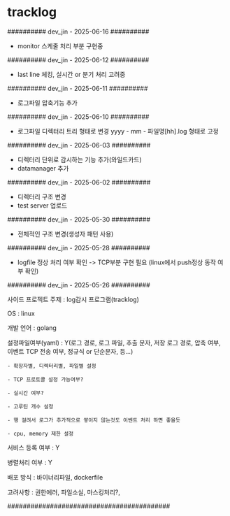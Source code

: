 # tracklog
########## dev_jin - 2025-06-16 ##########
- monitor 스케줄 처리 부분 구현중

########## dev_jin - 2025-06-12 ##########
- last line 체킹, 실시간 or 분기 처리 고려중

########## dev_jin - 2025-06-11 ##########
- 로그파일 압축기능 추가

########## dev_jin - 2025-06-10 ##########
- 로그파일 디렉터리 트리 형태로 변경 yyyy - mm - 파일명[hh].log 형태로 고정 
 
########## dev_jin - 2025-06-03 ##########
- 디렉터리 단위로 감시하는 기능 추가(와일드카드)
- datamanager 추가

########## dev_jin - 2025-06-02 ##########
- 디렉터리 구조 변경
- test server  업로드

########## dev_jin - 2025-05-30 ##########
- 전체적인 구조 변경(생성자 패턴 사용)


########## dev_jin - 2025-05-28 ##########
- logfile 정상 처리 여부 확인 -> TCP부분 구현 필요 (linux에서 push정상 동작 여부 확인)

########## dev_jin - 2025-05-26 ##########


사이드 프로젝트 주제 : log감시 프로그램(tracklog)

OS : linux

개발 언어 : golang

설정파일여부(yaml) : Y(로그 경로, 로그 파일, 추출 문자, 저장 로그 경로, 압축 여부, 이벤트 TCP 전송 여부, 정규식 or 단순문자, 등...)

	- 확장자별, 디렉터리별, 파일별 설정
 
	- TCP 프로토콜 설정 가능여부?
 
	- 실시간 여부?
 
	- 고루틴 개수 설정
 
	- 행 걸려서 로그가 추가적으로 쌓이지 않는것도 이벤트 처리 하면 좋을듯
 
	- cpu, memory 제한 설정
 
서비스 등록 여부 : Y

병렬처리 여부 : Y

배포 방식 : 바이너리파일, dockerfile

고려사항 : 권한에러, 파일소실, 마스킹처리?,


##########################################

